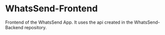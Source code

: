 # WhatsSend-Frontend
Frontend of the WhatsSend App. It uses the api created in the WhatsSend-Backend repository. 
